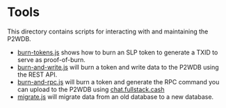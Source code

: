 # Tools

This directory contains scripts for interacting with and maintaining the P2WDB.

- [burn-tokens.js](./burn-tokens.js) shows how to burn an SLP token to generate a TXID to serve as proof-of-burn.
- [burn-and-write.js](./burn-and-write.js) will burn a token and write data to the P2WDB using the REST API.
- [burn-and-rpc.js](./burn-and-rpc.js) will burn a token and generate the RPC command you can upload to the P2WDB using [chat.fullstack.cash](https://chat.fullstack.cash)
- [migrate.js](./migrate.js) will migrate data from an old database to a new database.
